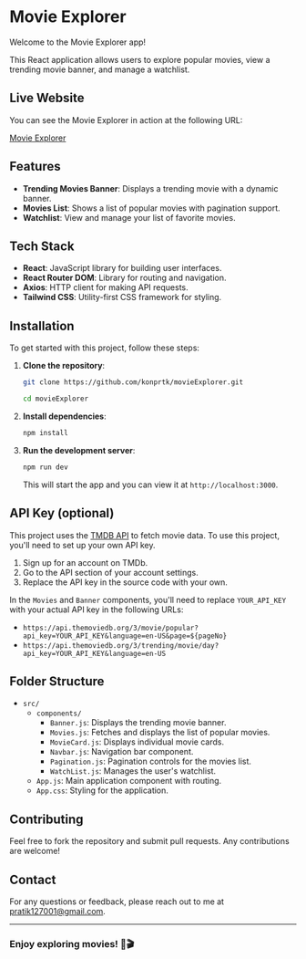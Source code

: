 # Movie Explorer

Welcome to the Movie Explorer app!

This React application allows users to explore popular movies, view a trending movie banner, and manage a watchlist.

## Live Website
You can see the Movie Explorer in action at the following URL:

[Movie Explorer](#)


## Features

- **Trending Movies Banner**: Displays a trending movie with a dynamic banner.
- **Movies List**: Shows a list of popular movies with pagination support.
- **Watchlist**: View and manage your list of favorite movies.

## Tech Stack

- **React**: JavaScript library for building user interfaces.
- **React Router DOM**: Library for routing and navigation.
- **Axios**: HTTP client for making API requests.
- **Tailwind CSS**: Utility-first CSS framework for styling.


## Installation

To get started with this project, follow these steps:

1. **Clone the repository**:
   ```bash
   git clone https://github.com/konprtk/movieExplorer.git
   
   cd movieExplorer
   ```

2. **Install dependencies**:
   ```bash
   npm install
   ```

3. **Run the development server**:
   ```bash
   npm run dev
   ```

   This will start the app and you can view it at `http://localhost:3000`.

## API Key (optional)

This project uses the [TMDB API](https://www.themoviedb.org/documentation/api) to fetch movie data. To use this project, you'll need to set up your own API key.

1. Sign up for an account on TMDb.
2. Go to the API section of your account settings.
3. Replace the API key in the source code with your own.

In the `Movies` and `Banner` components, you'll need to replace `YOUR_API_KEY` with your actual API key in the following URLs:

- `https://api.themoviedb.org/3/movie/popular?api_key=YOUR_API_KEY&language=en-US&page=${pageNo}`
- `https://api.themoviedb.org/3/trending/movie/day?api_key=YOUR_API_KEY&language=en-US`

## Folder Structure

- `src/`
  - `components/`
    - `Banner.js`: Displays the trending movie banner.
    - `Movies.js`: Fetches and displays the list of popular movies.
    - `MovieCard.js`: Displays individual movie cards.
    - `Navbar.js`: Navigation bar component.
    - `Pagination.js`: Pagination controls for the movies list.
    - `WatchList.js`: Manages the user's watchlist.
  - `App.js`: Main application component with routing.
  - `App.css`: Styling for the application.

<!-- 
## License

This project is licensed under the MIT License. See the [LICENSE](LICENSE) file for details. -->

## Contributing

Feel free to fork the repository and submit pull requests. Any contributions are welcome!

## Contact

For any questions or feedback, please reach out to me at [pratik127001@gmail.com](mailto:pratik127001@gmail.com).

---

### Enjoy exploring movies! 🍿🎬
